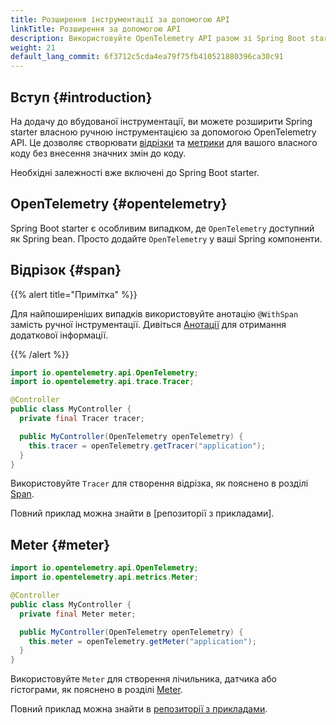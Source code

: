 ```yaml
---
title: Розширення інструментації за допомогою API
linkTitle: Розширення за допомогою API
description: Використовуйте OpenTelemetry API разом зі Spring Boot starter для розширення автоматично згенерованої телеметрії власними відрізками та метриками
weight: 21
default_lang_commit: 6f3712c5cda4ea79f75fb410521880396ca30c91
---
```


## Вступ {#introduction}

На додачу до вбудованої інструментації, ви можете розширити Spring starter власною ручною інструментацією за допомогою OpenTelemetry API. Це дозволяє створювати [відрізки](/docs/concepts/signals/traces/#spans) та [метрики](/docs/concepts/signals/metrics) для вашого власного коду без внесення значних змін до коду.

Необхідні залежності вже включені до Spring Boot starter.

## OpenTelemetry {#opentelemetry}

Spring Boot starter є особливим випадком, де `OpenTelemetry` доступний як Spring bean. Просто додайте `OpenTelemetry` у ваші Spring компоненти.

## Відрізок {#span}

{{% alert title="Примітка" %}}

Для найпоширеніших випадків використовуйте анотацію `@WithSpan` замість ручної інструментації. Дивіться [Анотації](../annotations) для отримання додаткової інформації.

{{% /alert %}}

```java
import io.opentelemetry.api.OpenTelemetry;
import io.opentelemetry.api.trace.Tracer;

@Controller
public class MyController {
  private final Tracer tracer;

  public MyController(OpenTelemetry openTelemetry) {
    this.tracer = openTelemetry.getTracer("application");
  }
}
```

Використовуйте `Tracer` для створення відрізка, як пояснено в розділі [Span](/docs/languages/java/api/#span).

Повний приклад можна знайти в [репозиторії з прикладами].

## Meter {#meter}

```java
import io.opentelemetry.api.OpenTelemetry;
import io.opentelemetry.api.metrics.Meter;

@Controller
public class MyController {
  private final Meter meter;

  public MyController(OpenTelemetry openTelemetry) {
    this.meter = openTelemetry.getMeter("application");
  }
}
```

Використовуйте `Meter` для створення лічильника, датчика або гістограми, як пояснено в розділі
[Meter](/docs/languages/java/api/#meter).

Повний приклад можна знайти в [репозиторії з прикладами][example repository].

[example repository]: https://github.com/open-telemetry/opentelemetry-java-examples/tree/main/spring-native

